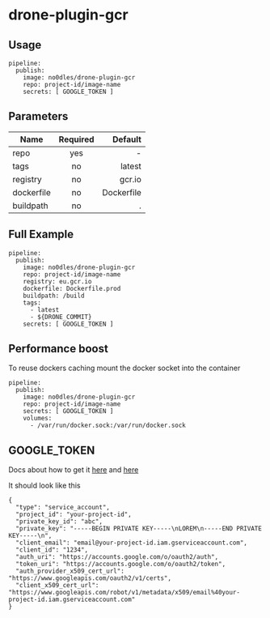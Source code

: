 # drone-plugin-gcr

## Usage

```
pipeline:
  publish:
    image: no0dles/drone-plugin-gcr
    repo: project-id/image-name
    secrets: [ GOOGLE_TOKEN ]
```

## Parameters

| Name       | Required | Default    |
| ---------- |:--------:| ----------:|
| repo       | yes      | -          |
| tags       | no       | latest     |
| registry   | no       | gcr.io     |
| dockerfile | no       | Dockerfile |
| buildpath  | no       | .          |

## Full Example

```
pipeline:
  publish:
    image: no0dles/drone-plugin-gcr
    repo: project-id/image-name
    registry: eu.gcr.io
    dockerfile: Dockerfile.prod
    buildpath: /build
    tags:
      - latest
      - ${DRONE_COMMIT}
    secrets: [ GOOGLE_TOKEN ]
```

## Performance boost
To reuse dockers caching mount the docker socket into the container
```
pipeline:
  publish:
    image: no0dles/drone-plugin-gcr
    repo: project-id/image-name
    secrets: [ GOOGLE_TOKEN ]
    volumes:
      - /var/run/docker.sock:/var/run/docker.sock
```


## GOOGLE_TOKEN
Docs about how to get it [here](https://cloud.google.com/container-registry/docs/advanced-authentication) and [here](https://support.google.com/cloud/answer/6158849#serviceaccounts)

It should look like this
```
{
  "type": "service_account",
  "project_id": "your-project-id",
  "private_key_id": "abc",
  "private_key": "-----BEGIN PRIVATE KEY-----\nLOREM\n-----END PRIVATE KEY-----\n",
  "client_email": "email@your-project-id.iam.gserviceaccount.com",
  "client_id": "1234",
  "auth_uri": "https://accounts.google.com/o/oauth2/auth",
  "token_uri": "https://accounts.google.com/o/oauth2/token",
  "auth_provider_x509_cert_url": "https://www.googleapis.com/oauth2/v1/certs",
  "client_x509_cert_url": "https://www.googleapis.com/robot/v1/metadata/x509/email%40your-project-id.iam.gserviceaccount.com"
}
```
